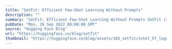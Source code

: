 ```yaml
---
title: "SetFit: Efficient Few-Shot Learning Without Prompts"
description: ""
summary: "SetFit: Efficient Few-Shot Learning Without Prompts SetFit is significantly more sample efficient an..."
pubDate: "Mon, 26 Sep 2022 00:00:00 GMT"
source: "Hugging Face Blog"
url: "https://huggingface.co/blog/setfit"
thumbnail: "https://huggingface.co/blog/assets/103_setfit/intel_hf_logo.png"
---
```


